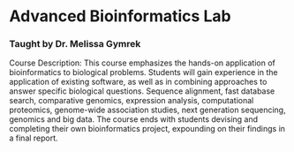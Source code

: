 # Advanced Bioinformatics Lab
### Taught by Dr. Melissa Gymrek

Course Description: This course emphasizes the hands-on application of bioinformatics to biological problems. Students will gain experience in the application of existing software, as well as in combining approaches to answer specific biological questions. Sequence alignment, fast database search, comparative genomics, expression analysis, computational proteomics, genome-wide association studies, next generation sequencing, genomics and big data. The course ends with students devising and completing their own bioinformatics project, expounding on their findings in a final report.  
